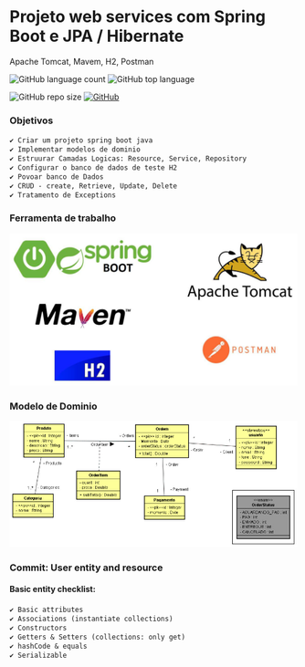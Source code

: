 <!--
* é italico,ex *casa
* com espaço serve para lista de itens. ex * casa
lista ordenada= 1 casa 2 mesa 3 cadeira
-->
# Projeto web services com Spring Boot e JPA / Hibernate
Apache Tomcat, Mavem, H2, Postman

![GitHub language count](https://img.shields.io/github/languages/count/LivioNeiva/Order-SpringBoot-2-java-11)
![GitHub top language](https://img.shields.io/github/languages/top/LivioNeiva/MyCash-Gastos-Despesas)

![GitHub repo size](https://img.shields.io/github/repo-size/LivioNeiva/Order-SpringBoot-2-java-11)
[![GitHub](https://img.shields.io/github/license/livioneiva/MyCash-Gastos-Despesas)](https://github.com/LivioNeiva/MyCash-Gastos-Despesas/blob/main/LICENSE)



### Objetivos

```
✔ Criar um projeto spring boot java
✔ Implementar modelos de dominio
✔ Estruurar Camadas Logicas: Resource, Service, Repository
✔ Configurar o banco de dados de teste H2
✔ Povoar banco de Dados
✔ CRUD - create, Retrieve, Update, Delete
✔ Tratamento de Exceptions
```
### Ferramenta de trabalho
<!-- ![]() para por uma imagem -->
![tecnologias](https://github.com/LivioNeiva/Order-SpringBoot-2-java-11/blob/main/tomcat%20H2%20maven%20jpa.jpeg)

### Modelo de Dominio
![diagrama de classe](https://github.com/LivioNeiva/Order-SpringBoot-2-java-11/blob/main/diagrama%20classe.jpeg)


### Commit: User entity and resource
#### Basic entity checklist:
```
✔ Basic attributes
✔ Associations (instantiate collections)
✔ Constructors
✔ Getters & Setters (collections: only get)
✔ hashCode & equals
✔ Serializable
```
<!--
### assistir a um video de intrudução
lin videos yuotub
[![IMAGE ALT TEXT HERE](https://img.youtube.com/vi/YOUTUBE_VIDEO_ID_HERE/0.jpg)](https://www.youtube.com/watch?v=YOUTUBE_VIDEO_ID_HERE)

<!-- criando link
[nome do link](htttp//link)

```java
codigo java
```

```bash
codigo terminal de comando
c:\> cd pasta
````

-->
